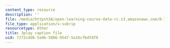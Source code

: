 ```yaml
---
content_type: resource
description: ''
file: /media/https%3A/open-learning-course-data-rc.s3.amazonaws.com/8-701-introduction-to-nuclear-and-particle-physics-fall-2020/7272cdd65a9b588695475a16cfbdfdf9_2UHUg1OjYnE.vtt
file_type: application/x-subrip
resourcetype: Other
title: 3play caption file
uid: 7272cdd6-5a9b-5886-9547-5a16cfbdfdf9
---
```

